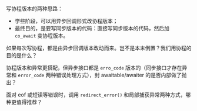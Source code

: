 写协程版本的两种思路：

- 学些阶段，可以用异步回调形式改协程版本；
- 最终目的，是要写同步版本的代码：直接写同步版本的代码，然后加 `co_await` 变协程版本。

如果每次写协程，都是由异步回调版本改动而来。岂不是本末倒置？我们用协程的目的是什么？

协程版本和异常更搭配，但异步接口都是 `erro_code` 版本的（同步接口才存在异常和 `error_code` 两种错误处理方式），封 awaitable/awaiter 的是否内部做了抛出？

面对 eof 或短读等错误时，调用 `redirect_error()` 和局部捕获异常两种方式，哪种更值得推荐？